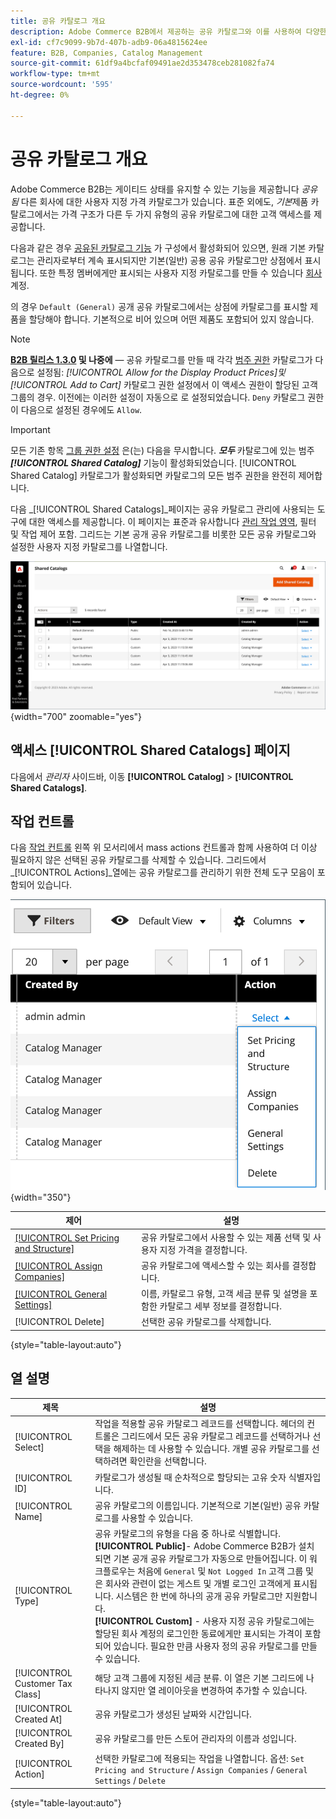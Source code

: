 ```yaml
---
title: 공유 카탈로그 개요
description: Adobe Commerce B2B에서 제공하는 공유 카탈로그와 이를 사용하여 다양한 회사 계정의 사용자 지정 가격으로 제어된 카탈로그를 유지 관리하는 방법에 대해 알아봅니다.
exl-id: cf7c9099-9b7d-407b-adb9-06a4815624ee
feature: B2B, Companies, Catalog Management
source-git-commit: 61df9a4bcfaf09491ae2d353478ceb281082fa74
workflow-type: tm+mt
source-wordcount: '595'
ht-degree: 0%

---
```


# 공유 카탈로그 개요

Adobe Commerce B2B는 게이티드 상태를 유지할 수 있는 기능을 제공합니다 _공유됨_ 다른 회사에 대한 사용자 지정 가격 카탈로그가 있습니다. 표준 외에도, _기본_&#x200B;제품 카탈로그에서는 가격 구조가 다른 두 가지 유형의 공유 카탈로그에 대한 고객 액세스를 제공합니다.

다음과 같은 경우 [공유된 카탈로그 기능](enable-basic-features.md) 가 구성에서 활성화되어 있으면, 원래 기본 카탈로그는 관리자로부터 계속 표시되지만 기본(일반) 공용 공유 카탈로그만 상점에서 표시됩니다. 또한 특정 멤버에게만 표시되는 사용자 지정 카탈로그를 만들 수 있습니다 [회사](account-companies.md) 계정.

의 경우 `Default (General)` 공개 공유 카탈로그에서는 상점에 카탈로그를 표시할 제품을 할당해야 합니다. 기본적으로 비어 있으며 어떤 제품도 포함되어 있지 않습니다.

>[!NOTE]
>
>**[B2B 릴리스 1.3.0](release-notes.md#b2b-v130) 및 나중에** — 공유 카탈로그를 만들 때 각각 [범주 권한](../catalog/category-permissions.md) 카탈로그가 다음으로 설정됨: _[!UICONTROL Allow for the Display Product Prices]_및_[!UICONTROL Add to Cart]_ 카탈로그 권한 설정에서 이 액세스 권한이 할당된 고객 그룹의 경우. 이전에는 이러한 설정이 자동으로 로 설정되었습니다. `Deny` 카탈로그 권한이 다음으로 설정된 경우에도 `Allow`.

>[!IMPORTANT]
>
>모든 기존 항목 [그룹 권한 설정](../configuration-reference/catalog/catalog.md#category-permissions) 은(는) 다음을 무시합니다. **_모두_** 카탈로그에 있는 범주 **_[!UICONTROL Shared Catalog]_** 기능이 활성화되었습니다. [!UICONTROL Shared Catalog] 카탈로그가 활성화되면 카탈로그의 모든 범주 권한을 완전히 제어합니다.

다음 _[!UICONTROL Shared Catalogs]_페이지는 공유 카탈로그 관리에 사용되는 도구에 대한 액세스를 제공합니다. 이 페이지는 표준과 유사합니다 [관리 작업 영역](../getting-started/admin-workspace.md), 필터 및 작업 제어 포함. 그리드는 기본 공개 공유 카탈로그를 비롯한 모든 공유 카탈로그와 설정한 사용자 지정 카탈로그를 나열합니다.

![공유 카탈로그](./assets/shared-catalogs-grid.png){width="700" zoomable="yes"}

## 액세스 [!UICONTROL Shared Catalogs] 페이지

다음에서 _관리자_ 사이드바, 이동 **[!UICONTROL Catalog]** > **[!UICONTROL Shared Catalogs]**.

## 작업 컨트롤

다음 [작업 컨트롤](../getting-started/admin-actions-control.md) 왼쪽 위 모서리에서 mass actions 컨트롤과 함께 사용하여 더 이상 필요하지 않은 선택된 공유 카탈로그를 삭제할 수 있습니다. 그리드에서 _[!UICONTROL Actions]_열에는 공유 카탈로그를 관리하기 위한 전체 도구 모음이 포함되어 있습니다.

![공유된 카탈로그 작업](./assets/shared-catalog-grid-action-column-controls.png){width="350"}

| 제어 | 설명 |
|------|-----------|
| [[!UICONTROL Set Pricing and Structure]](catalog-shared-pricing-structure.md) | 공유 카탈로그에서 사용할 수 있는 제품 선택 및 사용자 지정 가격을 결정합니다. |
| [[!UICONTROL Assign Companies]](catalog-shared-assign-companies.md) | 공유 카탈로그에 액세스할 수 있는 회사를 결정합니다. |
| [[!UICONTROL General Settings]](catalog-shared-manage.md) | 이름, 카탈로그 유형, 고객 세금 분류 및 설명을 포함한 카탈로그 세부 정보를 결정합니다. |
| [!UICONTROL Delete] | 선택한 공유 카탈로그를 삭제합니다. |

{style="table-layout:auto"}

## 열 설명

| 제목 | 설명 |
|--- |--- |
| [!UICONTROL Select] | 작업을 적용할 공유 카탈로그 레코드를 선택합니다. 헤더의 컨트롤은 그리드에서 모든 공유 카탈로그 레코드를 선택하거나 선택을 해제하는 데 사용할 수 있습니다. 개별 공유 카탈로그를 선택하려면 확인란을 선택합니다. |
| [!UICONTROL ID] | 카탈로그가 생성될 때 순차적으로 할당되는 고유 숫자 식별자입니다. |
| [!UICONTROL Name] | 공유 카탈로그의 이름입니다. 기본적으로 기본(일반) 공유 카탈로그를 사용할 수 있습니다. |
| [!UICONTROL Type] | 공유 카탈로그의 유형을 다음 중 하나로 식별합니다. <br/>**[!UICONTROL Public]**- Adobe Commerce B2B가 설치되면 기본 공개 공유 카탈로그가 자동으로 만들어집니다. 이 워크플로우는 처음에 `General` 및 `Not Logged In` 고객 그룹 및 은 회사와 관련이 없는 게스트 및 개별 로그인 고객에게 표시됩니다. 시스템은 한 번에 하나의 공개 공유 카탈로그만 지원합니다.<br/>**[!UICONTROL Custom]** - 사용자 지정 공유 카탈로그에는 할당된 회사 계정의 로그인한 동료에게만 표시되는 가격이 포함되어 있습니다. 필요한 만큼 사용자 정의 공유 카탈로그를 만들 수 있습니다. |
| [!UICONTROL Customer Tax Class] | 해당 고객 그룹에 지정된 세금 분류. 이 열은 기본 그리드에 나타나지 않지만 열 레이아웃을 변경하여 추가할 수 있습니다. |
| [!UICONTROL Created At] | 공유 카탈로그가 생성된 날짜와 시간입니다. |
| [!UICONTROL Created By] | 공유 카탈로그를 만든 스토어 관리자의 이름과 성입니다. |
| [!UICONTROL Action] | 선택한 카탈로그에 적용되는 작업을 나열합니다. 옵션: `Set Pricing and Structure` / `Assign Companies` / `General Settings` / `Delete` |

{style="table-layout:auto"}
